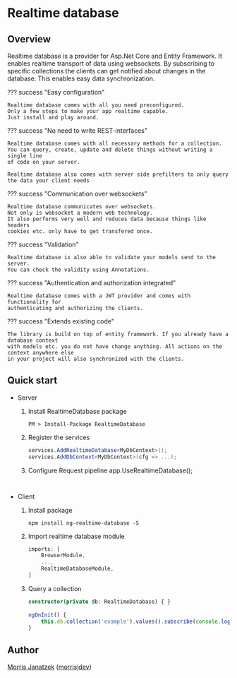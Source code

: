 # Realtime database

## Overview

Realtime database is a provider for Asp.Net Core and Entity Framework.
It enables realtime transport of data using websockets.
By subscribing to specific collections the clients can get notified about changes in the database.
This enables easy data synchronization.

??? success "Easy configuration"

    Realtime database comes with all you need preconfigured.
    Only a few steps to make your app realtime capable.
    Just install and play around.

??? success "No need to write REST-interfaces"
    
    Realtime database comes with all necessary methods for a collection.
    You can query, create, update and delete things without writing a single line
    of code on your server.
    
    Realtime database also comes with server side prefilters to only query
    the data your client needs


??? success "Communication over websockets"

    Realtime database communicates over websockets.
    Not only is websocket a modern web technology.
    It also performs very well and reduces data because things like headers
    cookies etc. only have to get transfered once.

??? success "Validation"

    Realtime database is also able to validate your models send to the server.
    You can check the validity using Annotations.

??? success "Authentication and authorization integrated"

    Realtime database comes with a JWT provider and comes with functionality for 
    authenticating and authorizing the clients.

??? success "Extends existing code"
    
    The library is build on top of entity framework. If you already have a database context
    with models etc. you do not have change anything. All actions on the context anywhere else
    in your project will also synchronized with the clients.

## Quick start

- Server
    1. Install RealtimeDatabase package
        ```
        PM > Install-Package RealtimeDatabase
        ```
        
    2. Register the services
        ``` csharp
        services.AddRealtimeDatabase<MyDbContext>();
        services.AddDbContext<MyDbContext>(cfg => ...);
        ```
    
    3. Configure Request pipeline
        app.UseRealtimeDatabase();
        ```
    
- Client
    1. Install package
        ``` 
        npm install ng-realtime-database -S
        ```
    
    2. Import realtime database module
        ``` typescript 
        imports: [
            BrowserModule,
            ...,
            RealtimeDatabaseModule, 
        ]
        ```
    
    3. Query a collection
        ``` typescript
        constructor(private db: RealtimeDatabase) { }
                
        ngOnInit() {
            this.db.collection('example').values().subscribe(console.log);
        }
        ```

## Author

[Morris Janatzek](http://morrisj.net) ([morrisjdev](https://github.com/morrisjdev))

